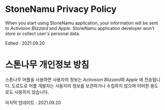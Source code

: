 # StoneNamu Privacy Policy

When you start using StoneNamu application, your information will be sent to *Activision Blizzard* and *Apple*. StoneNamu application developer won't store or collect user's personal data.

Edited : 2021.09.20

# 스톤나무 개인정보 방침

스톤나무 어플을 사용하면 사용자의 정보는 *Activision Blizzard*와 *Apple* 에 전송됩니다. 도로도로 어플 개발자는 사용자의 정보를 보관하거나 수집하지 않으며 어떠한 용도로도 사용하지 않습니다.

마지막 업데이트 : 2021.09.20